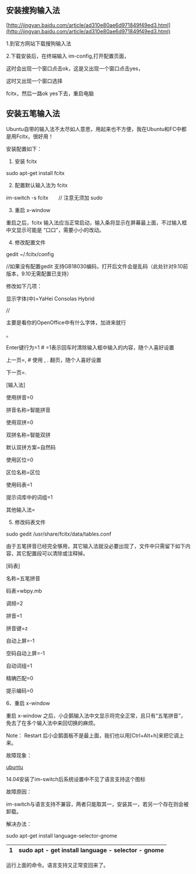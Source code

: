 ## 安装搜狗输入法

[http://jingyan.baidu.com/article/ad310e80ae6d971849f49ed3.html](http://jingyan.baidu.com/article/ad310e80ae6d971849f49ed3.html)

1.到官方网站下载搜狗输入法

2.下载安装后，在终端输入 im-config,打开配置页面，

这时会出现一个窗口点击ok，这是又出现一个窗口点击yes，

这时又出现一个窗口选择

fcitx，然后一路ok yes下去，重启电脑



## 安装五笔输入法

Ubuntu自带的输入法不太尽如人意思，用起来也不方便，我在Ubuntu和FC中都是用Fcitx，很好用！

安装配置如下：

1. 安装 fcitx

sudo apt-get install fcitx

2. 配置默认输入法为 fcitx

im-switch -s fcitx　　// 注意无须加 sudo

  


3. 重启 x-window

重启之后，fcitx 输入法应当正常启动，输入条将显示在屏幕最上面，不过输入框中文显示可能是 “口口”，需要小小的改动。

4. 修改配置文件

gedit ~/.fcitx/config

//如果没有配置gedit 支持GB18030编码，打开后文件会是乱码（此处针对9.10前版本，9.10无需配置已支持）

修改如下几项：

显示字体\(中\)=YaHei Consolas Hybrid

 //

主要是看你的OpenOffice中有什么字体，加进来就行

。

Enter键行为=1 \# =1表示回车时清除输入框中输入的内容，随个人喜好设置

上一页=, \# 使用 , . 翻页，随个人喜好设置

下一页=.

\[输入法\]

使用拼音=0

拼音名称=智能拼音

使用双拼=0

双拼名称=智能双拼

默认双拼方案=自然码

使用区位=0

区位名称=区位

使用码表=1

提示词库中的词组=1

其他输入法=

5. 修改码表文件

sudo gedit /usr/share/fcitx/data/tables.conf

由于五笔拼音已经完全够用，其它输入法就没必要出现了，文件中只需留下如下内容，其它配置段可以清除或注释掉。

\[码表\]

名称=五笔拼音

码表=wbpy.mb

调频=2

拼音=1

拼音键=z

自动上屏=-1

空码自动上屏=-1

自动词组=1

精确匹配=0

提示编码=0

6、重启 x-window

重启 x-window 之后，小企鹅输入法中文显示将完全正常，且只有“五笔拼音”，免去了在多个输入法中来回切换的麻烦。

Note： Restart 后小企鹅面板不是最上面，我们也以用\[Ctrl+Alt+h\]来把它调上来。

  


  


  


  


故障现象：

[ubuntu](http://blog.eibook.net/tag/ubuntu/)

14.04安装了im-switch后系统设置中不见了语言支持这个图标

故障原因：

im-switch与语言支持不兼容，两者只能取其一，安装其一，若另一个存在则会被卸载。

解决办法：

sudo apt-get install language-selector-gnome

| 1 | sudo apt - get install language - selector - gnome |
| :--- | :--- |


运行上面的命令。语言支持又正常变回来了。

